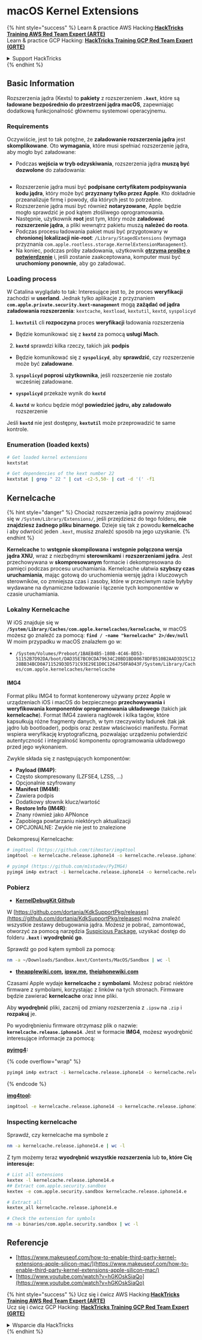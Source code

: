 # macOS Kernel Extensions

{% hint style="success" %}
Learn & practice AWS Hacking:<img src="../../../.gitbook/assets/arte.png" alt="" data-size="line">[**HackTricks Training AWS Red Team Expert (ARTE)**](https://training.hacktricks.xyz/courses/arte)<img src="../../../.gitbook/assets/arte.png" alt="" data-size="line">\
Learn & practice GCP Hacking: <img src="../../../.gitbook/assets/grte.png" alt="" data-size="line">[**HackTricks Training GCP Red Team Expert (GRTE)**<img src="../../../.gitbook/assets/grte.png" alt="" data-size="line">](https://training.hacktricks.xyz/courses/grte)

<details>

<summary>Support HackTricks</summary>

* Check the [**subscription plans**](https://github.com/sponsors/carlospolop)!
* **Join the** 💬 [**Discord group**](https://discord.gg/hRep4RUj7f) or the [**telegram group**](https://t.me/peass) or **follow** us on **Twitter** 🐦 [**@hacktricks\_live**](https://twitter.com/hacktricks\_live)**.**
* **Share hacking tricks by submitting PRs to the** [**HackTricks**](https://github.com/carlospolop/hacktricks) and [**HackTricks Cloud**](https://github.com/carlospolop/hacktricks-cloud) github repos.

</details>
{% endhint %}

## Basic Information

Rozszerzenia jądra (Kexts) to **pakiety** z rozszerzeniem **`.kext`**, które są **ładowane bezpośrednio do przestrzeni jądra macOS**, zapewniając dodatkową funkcjonalność głównemu systemowi operacyjnemu.

### Requirements

Oczywiście, jest to tak potężne, że **załadowanie rozszerzenia jądra** jest **skomplikowane**. Oto **wymagania**, które musi spełniać rozszerzenie jądra, aby mogło być załadowane:

* Podczas **wejścia w tryb odzyskiwania**, rozszerzenia jądra **muszą być dozwolone** do załadowania:

<figure><img src="../../../.gitbook/assets/image (327).png" alt=""><figcaption></figcaption></figure>

* Rozszerzenie jądra musi być **podpisane certyfikatem podpisywania kodu jądra**, który może być **przyznany tylko przez Apple**. Kto dokładnie przeanalizuje firmę i powody, dla których jest to potrzebne.
* Rozszerzenie jądra musi być również **notaryzowane**, Apple będzie mogło sprawdzić je pod kątem złośliwego oprogramowania.
* Następnie, użytkownik **root** jest tym, który może **załadować rozszerzenie jądra**, a pliki wewnątrz pakietu muszą **należeć do roota**.
* Podczas procesu ładowania pakiet musi być przygotowany w **chronionej lokalizacji nie-root**: `/Library/StagedExtensions` (wymaga przyznania `com.apple.rootless.storage.KernelExtensionManagement`).
* Na koniec, podczas próby załadowania, użytkownik [**otrzyma prośbę o potwierdzenie**](https://developer.apple.com/library/archive/technotes/tn2459/_index.html) i, jeśli zostanie zaakceptowana, komputer musi być **uruchomiony ponownie**, aby go załadować.

### Loading process

W Catalina wyglądało to tak: Interesujące jest to, że proces **weryfikacji** zachodzi w **userland**. Jednak tylko aplikacje z przyznaniem **`com.apple.private.security.kext-management`** mogą **zażądać od jądra załadowania rozszerzenia**: `kextcache`, `kextload`, `kextutil`, `kextd`, `syspolicyd`

1. **`kextutil`** cli **rozpoczyna** proces **weryfikacji** ładowania rozszerzenia
* Będzie komunikować się z **`kextd`** za pomocą **usługi Mach**.
2. **`kextd`** sprawdzi kilka rzeczy, takich jak **podpis**
* Będzie komunikować się z **`syspolicyd`**, aby **sprawdzić**, czy rozszerzenie może być **załadowane**.
3. **`syspolicyd`** **poprosi** **użytkownika**, jeśli rozszerzenie nie zostało wcześniej załadowane.
* **`syspolicyd`** przekaże wynik do **`kextd`**
4. **`kextd`** w końcu będzie mógł **powiedzieć jądru, aby załadowało** rozszerzenie

Jeśli **`kextd`** nie jest dostępny, **`kextutil`** może przeprowadzić te same kontrole.

### Enumeration (loaded kexts)
```bash
# Get loaded kernel extensions
kextstat

# Get dependencies of the kext number 22
kextstat | grep " 22 " | cut -c2-5,50- | cut -d '(' -f1
```
## Kernelcache

{% hint style="danger" %}
Chociaż rozszerzenia jądra powinny znajdować się w `/System/Library/Extensions/`, jeśli przejdziesz do tego folderu, **nie znajdziesz żadnego pliku binarnego**. Dzieje się tak z powodu **kernelcache** i aby odwrócić jeden `.kext`, musisz znaleźć sposób na jego uzyskanie.
{% endhint %}

**Kernelcache** to **wstępnie skompilowana i wstępnie połączona wersja jądra XNU**, wraz z niezbędnymi **sterownikami** i **rozszerzeniami jądra**. Jest przechowywana w **skompresowanym** formacie i dekompresowana do pamięci podczas procesu uruchamiania. Kernelcache ułatwia **szybszy czas uruchamiania**, mając gotową do uruchomienia wersję jądra i kluczowych sterowników, co zmniejsza czas i zasoby, które w przeciwnym razie byłyby wydawane na dynamiczne ładowanie i łączenie tych komponentów w czasie uruchamiania.

### Lokalny Kernelcache

W iOS znajduje się w **`/System/Library/Caches/com.apple.kernelcaches/kernelcache`**, w macOS możesz go znaleźć za pomocą: **`find / -name "kernelcache" 2>/dev/null`** \
W moim przypadku w macOS znalazłem go w:

* `/System/Volumes/Preboot/1BAEB4B5-180B-4C46-BD53-51152B7D92DA/boot/DAD35E7BC0CDA79634C20BD1BD80678DFB510B2AAD3D25C1228BB34BCD0A711529D3D571C93E29E1D0C1264750FA043F/System/Library/Caches/com.apple.kernelcaches/kernelcache`

#### IMG4

Format pliku IMG4 to format kontenerowy używany przez Apple w urządzeniach iOS i macOS do bezpiecznego **przechowywania i weryfikowania komponentów oprogramowania układowego** (takich jak **kernelcache**). Format IMG4 zawiera nagłówek i kilka tagów, które kapsułkują różne fragmenty danych, w tym rzeczywisty ładunek (tak jak jądro lub bootloader), podpis oraz zestaw właściwości manifestu. Format wspiera weryfikację kryptograficzną, pozwalając urządzeniu potwierdzić autentyczność i integralność komponentu oprogramowania układowego przed jego wykonaniem.

Zwykle składa się z następujących komponentów:

* **Payload (IM4P)**:
* Często skompresowany (LZFSE4, LZSS, …)
* Opcjonalnie szyfrowany
* **Manifest (IM4M)**:
* Zawiera podpis
* Dodatkowy słownik klucz/wartość
* **Restore Info (IM4R)**:
* Znany również jako APNonce
* Zapobiega powtarzaniu niektórych aktualizacji
* OPCJONALNE: Zwykle nie jest to znalezione

Dekompresuj Kernelcache:
```bash
# img4tool (https://github.com/tihmstar/img4tool
img4tool -e kernelcache.release.iphone14 -o kernelcache.release.iphone14.e

# pyimg4 (https://github.com/m1stadev/PyIMG4)
pyimg4 im4p extract -i kernelcache.release.iphone14 -o kernelcache.release.iphone14.e
```
### Pobierz&#x20;

* [**KernelDebugKit Github**](https://github.com/dortania/KdkSupportPkg/releases)

W [https://github.com/dortania/KdkSupportPkg/releases](https://github.com/dortania/KdkSupportPkg/releases) można znaleźć wszystkie zestawy debugowania jądra. Możesz je pobrać, zamontować, otworzyć za pomocą narzędzia [Suspicious Package](https://www.mothersruin.com/software/SuspiciousPackage/get.html), uzyskać dostęp do folderu **`.kext`** i **wyodrębnić go**.

Sprawdź go pod kątem symboli za pomocą:
```bash
nm -a ~/Downloads/Sandbox.kext/Contents/MacOS/Sandbox | wc -l
```
* [**theapplewiki.com**](https://theapplewiki.com/wiki/Firmware/Mac/14.x)**,** [**ipsw.me**](https://ipsw.me/)**,** [**theiphonewiki.com**](https://www.theiphonewiki.com/)

Czasami Apple wydaje **kernelcache** z **symbolami**. Możesz pobrać niektóre firmware z symbolami, korzystając z linków na tych stronach. Firmware będzie zawierać **kernelcache** oraz inne pliki.

Aby **wyodrębnić** pliki, zacznij od zmiany rozszerzenia z `.ipsw` na `.zip` i **rozpakuj** je.

Po wyodrębnieniu firmware otrzymasz plik o nazwie: **`kernelcache.release.iphone14`**. Jest w formacie **IMG4**, możesz wyodrębnić interesujące informacje za pomocą:

[**pyimg4**](https://github.com/m1stadev/PyIMG4)**:**

{% code overflow="wrap" %}
```bash
pyimg4 im4p extract -i kernelcache.release.iphone14 -o kernelcache.release.iphone14.e
```
{% endcode %}

[**img4tool**](https://github.com/tihmstar/img4tool)**:**
```bash
img4tool -e kernelcache.release.iphone14 -o kernelcache.release.iphone14.e
```
### Inspecting kernelcache

Sprawdź, czy kernelcache ma symbole z
```bash
nm -a kernelcache.release.iphone14.e | wc -l
```
Z tym możemy teraz **wyodrębnić wszystkie rozszerzenia** lub **to, które Cię interesuje:**
```bash
# List all extensions
kextex -l kernelcache.release.iphone14.e
## Extract com.apple.security.sandbox
kextex -e com.apple.security.sandbox kernelcache.release.iphone14.e

# Extract all
kextex_all kernelcache.release.iphone14.e

# Check the extension for symbols
nm -a binaries/com.apple.security.sandbox | wc -l
```
## Referencje

* [https://www.makeuseof.com/how-to-enable-third-party-kernel-extensions-apple-silicon-mac/](https://www.makeuseof.com/how-to-enable-third-party-kernel-extensions-apple-silicon-mac/)
* [https://www.youtube.com/watch?v=hGKOskSiaQo](https://www.youtube.com/watch?v=hGKOskSiaQo)

{% hint style="success" %}
Ucz się i ćwicz AWS Hacking:<img src="../../../.gitbook/assets/arte.png" alt="" data-size="line">[**HackTricks Training AWS Red Team Expert (ARTE)**](https://training.hacktricks.xyz/courses/arte)<img src="../../../.gitbook/assets/arte.png" alt="" data-size="line">\
Ucz się i ćwicz GCP Hacking: <img src="../../../.gitbook/assets/grte.png" alt="" data-size="line">[**HackTricks Training GCP Red Team Expert (GRTE)**<img src="../../../.gitbook/assets/grte.png" alt="" data-size="line">](https://training.hacktricks.xyz/courses/grte)

<details>

<summary>Wsparcie dla HackTricks</summary>

* Sprawdź [**plany subskrypcyjne**](https://github.com/sponsors/carlospolop)!
* **Dołącz do** 💬 [**grupy Discord**](https://discord.gg/hRep4RUj7f) lub [**grupy telegramowej**](https://t.me/peass) lub **śledź** nas na **Twitterze** 🐦 [**@hacktricks\_live**](https://twitter.com/hacktricks\_live)**.**
* **Podziel się trikami hackingowymi, przesyłając PR-y do** [**HackTricks**](https://github.com/carlospolop/hacktricks) i [**HackTricks Cloud**](https://github.com/carlospolop/hacktricks-cloud) repozytoriów github.

</details>
{% endhint %}
